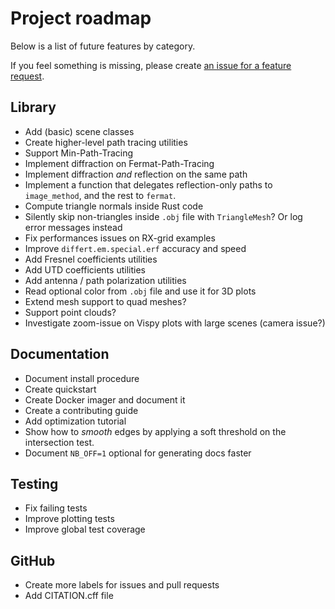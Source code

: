 # Project roadmap

Below is a list of future features by category.

If you feel something is missing, please create
[an issue for a feature request](https://github.com/jeertmans/DiffeRT/issues).

## Library

- Add (basic) scene classes
- Create higher-level path tracing utilities
- Support Min-Path-Tracing
- Implement diffraction on Fermat-Path-Tracing
- Implement diffraction *and* reflection on the same path
- Implement a function that delegates reflection-only paths
  to `image_method`, and the rest to `fermat`.
- Compute triangle normals inside Rust code
- Silently skip non-triangles inside `.obj` file with `TriangleMesh`?
  Or log error messages instead
- Fix performances issues on RX-grid examples
- Improve `differt.em.special.erf` accuracy and speed
- Add Fresnel coefficients utilities
- Add UTD coefficients utilities
- Add antenna / path polarization utilities
- Read optional color from `.obj` file and use it for 3D plots
- Extend mesh support to quad meshes?
- Support point clouds?
- Investigate zoom-issue on Vispy plots with large scenes (camera issue?)

## Documentation

- Document install procedure
- Create quickstart
- Create Docker imager and document it
- Create a contributing guide
- Add optimization tutorial
- Show how to *smooth* edges by applying a soft threshold
  on the intersection test.
- Document `NB_OFF=1` optional for generating docs faster

## Testing

- Fix failing tests
- Improve plotting tests
- Improve global test coverage

## GitHub

- Create more labels for issues and pull requests
- Add CITATION.cff file
